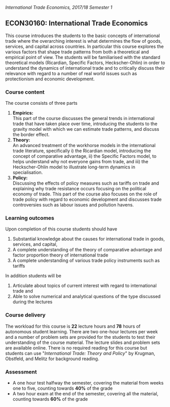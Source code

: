 *International Trade Economics, 2017/18 Semester 1*

## ECON30160: International Trade Economics

This course introduces the students to the basic concepts of international trade where the overarching interest is what determines the flow of goods, services, and capital across countries. 
In particular this course explores the various factors that shape trade patterns from both a theoretical and empirical point of view. 
The students will be familiarised with the standard theoretical models (Ricardian, Specific Factors, Heckscher-Ohlin) in order to understand the dynamics of international trade and to critically discuss their relevance with regard to a number of real world issues such as protectionism and economic development.<br>

### Course content

The course consists of three parts

1. **Empirics:** <br>
  This part of the course discusses the general trends in international trade that have taken place over time, introducing the students to the gravity model with which we can estimate trade patterns, and discuss the border effect.
2. **Theory:** <br>
  An advanced treatment of the workhorse models in the international trade literature, specifically i) the Ricardian model, introducing the concept of comparative advantage, ii) the Specific Factors model, to helps understand why not everyone gains from trade, and iii) the Heckscher-Ohlin model to illustrate long-term dynamics in specialisation. 
3. **Policy:** <br>
  Discussing the effects of policy measures such as tariffs on trade and explaining why trade resistance occurs focusing on the political economy of trade.
  This part of the course also focuses on the role of trade policy with regard to economic development and discusses trade controversies such as labour issues and pollution havens. 


### Learning outcomes

Upon completion of this course students should have

1. Substantial knowledge about the causes for international trade in goods, services, and capital, 
2. A complete understanding of the theory of comparative advantage and factor proportion theory of international trade
3. A complete understanding of various trade policy instruments such as tariffs 

In addition students will be 

1. Articulate about topics of current interest with regard to international trade and 
2. Able to solve numerical and analytical questions of the type discussed during the lectures


### Course delivery

The workload for this course is **22** lecture hours and **78** hours of autonomous student learning.
There are two one-hour lectures per week and a number of problem sets are provided for the students to test their understanding of the course material. 
The lecture slides and problem sets are available online. 
There is no required reading for this course but students can use "*International Trade: Theory and Policy*" by Krugman, Obstfeld, and Melitz for background reading. 

### Assessment

* A one hour test halfway the semester, covering the material from weeks one to five, counting towards **40%** of the grade
* A two hour exam at the end of the semester, covering all the material, counting towards **60%** of the grade